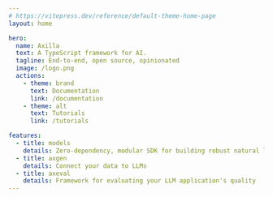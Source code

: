 ```yaml
---
# https://vitepress.dev/reference/default-theme-home-page
layout: home

hero:
  name: Axilla
  text: A TypeScript framework for AI.
  tagline: End-to-end, open source, opinionated
  image: /logo.png
  actions:
    - theme: brand
      text: Documentation
      link: /documentation
    - theme: alt
      text: Tutorials
      link: /tutorials

features:
  - title: models
    details: Zero-dependency, modular SDK for building robust natural language applications
  - title: axgen
    details: Connect your data to LLMs
  - title: axeval
    details: Framework for evaluating your LLM application's quality
---
```

